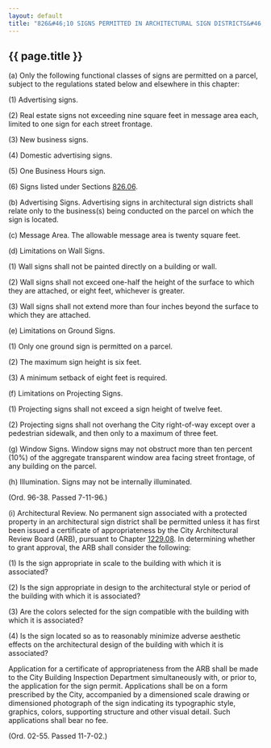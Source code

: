 ---
layout: default 
title: "826&#46;10 SIGNS PERMITTED IN ARCHITECTURAL SIGN DISTRICTS&#46;"---

{{ page.title }}
----------------

​(a) Only the following functional classes of signs are permitted on a
parcel, subject to the regulations stated below and elsewhere in this
chapter:

​(1) Advertising signs.

​(2) Real estate signs not exceeding nine square feet in message area
each, limited to one sign for each street frontage.

​(3) New business signs.

​(4) Domestic advertising signs.

​(5) One Business Hours sign.

​(6) Signs listed under Sections [826.06](3a854a95.html).

​(b) Advertising Signs. Advertising signs in architectural sign
districts shall relate only to the business(s) being conducted on the
parcel on which the sign is located.

​(c) Message Area. The allowable message area is twenty square feet.

​(d) Limitations on Wall Signs.

​(1) Wall signs shall not be painted directly on a building or wall.

​(2) Wall signs shall not exceed one-half the height of the surface to
which they are attached, or eight feet, whichever is greater.

​(3) Wall signs shall not extend more than four inches beyond the
surface to which they are attached.

​(e) Limitations on Ground Signs.

​(1) Only one ground sign is permitted on a parcel.

​(2) The maximum sign height is six feet.

​(3) A minimum setback of eight feet is required.

​(f) Limitations on Projecting Signs.

​(1) Projecting signs shall not exceed a sign height of twelve feet.

​(2) Projecting signs shall not overhang the City right-of-way except
over a pedestrian sidewalk, and then only to a maximum of three feet.

​(g) Window Signs. Window signs may not obstruct more than ten percent
(10%) of the aggregate transparent window area facing street frontage,
of any building on the parcel.

​(h) Illumination. Signs may not be internally illuminated.

(Ord. 96-38. Passed 7-11-96.)

​(i) Architectural Review. No permanent sign associated with a protected
property in an architectural sign district shall be permitted unless it
has first been issued a certificate of appropriateness by the City
Architectural Review Board (ARB), pursuant to Chapter
[1229.08](47ba3598.html). In determining whether to grant approval, the
ARB shall consider the following:

​(1) Is the sign appropriate in scale to the building with which it is
associated?

​(2) Is the sign appropriate in design to the architectural style or
period of the building with which it is associated?

​(3) Are the colors selected for the sign compatible with the building
with which it is associated?

​(4) Is the sign located so as to reasonably minimize adverse aesthetic
effects on the architectural design of the building with which it is
associated?

Application for a certificate of appropriateness from the ARB shall be
made to the City Building Inspection Department simultaneously with, or
prior to, the application for the sign permit. Applications shall be on
a form prescribed by the City, accompanied by a dimensioned scale
drawing or dimensioned photograph of the sign indicating its typographic
style, graphics, colors, supporting structure and other visual detail.
Such applications shall bear no fee.

(Ord. 02-55. Passed 11-7-02.)
